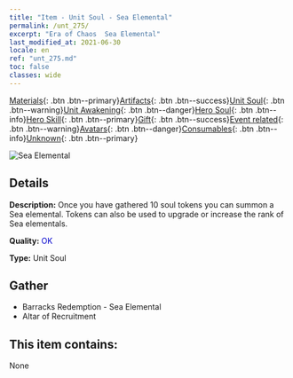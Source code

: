 ```yaml
---
title: "Item - Unit Soul - Sea Elemental"
permalink: /unt_275/
excerpt: "Era of Chaos  Sea Elemental"
last_modified_at: 2021-06-30
locale: en
ref: "unt_275.md"
toc: false
classes: wide
---
```

 [Materials](/Items/){: .btn .btn--primary}[Artifacts](/Items/Artifacts/){: .btn .btn--success}[Unit Soul](/Items/UnitSoul/){: .btn .btn--warning}[Unit Awakening](/Items/UnitAwakening/){: .btn .btn--danger}[Hero Soul](/Items/HeroSoul/){: .btn .btn--info}[Hero Skill](/Items/HeroSkill/){: .btn .btn--primary}[Gift](/Items/Gift/){: .btn .btn--success}[Event related](/Items/Events/){: .btn .btn--warning}[Avatars](/Items/Avatars/){: .btn .btn--danger}[Consumables](/Items/Consumables/){: .btn .btn--info}[Unknown](/Items/Unknown/){: .btn .btn--primary}

 ![Sea Elemental](/images/u/ti_haiyuansu.jpg)

## Details
 **Description:** Once you have gathered 10 soul tokens you can summon a Sea elemental. Tokens can also be used to upgrade or increase the rank of Sea elementals.

 **Quality:** <span style="color: #0000CD">OK</span>

 **Type:** Unit Soul

## Gather

*    Barracks Redemption - Sea Elemental 
*    Altar of Recruitment 

## This item contains:

  None


